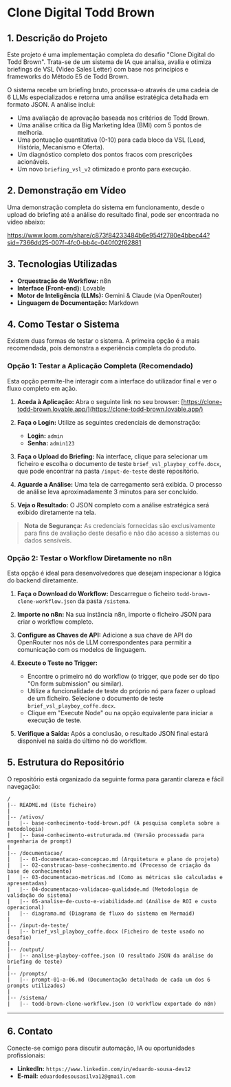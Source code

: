 # Clone Digital Todd Brown

## 1. Descrição do Projeto

Este projeto é uma implementação completa do desafio "Clone Digital do Todd Brown". Trata-se de um sistema de IA que analisa, avalia e otimiza briefings de VSL (Video Sales Letter) com base nos princípios e frameworks do Método E5 de Todd Brown.

O sistema recebe um briefing bruto, processa-o através de uma cadeia de 6 LLMs especializados e retorna uma análise estratégica detalhada em formato JSON. A análise inclui:
* Uma avaliação de aprovação baseada nos critérios de Todd Brown.
* Uma análise crítica da Big Marketing Idea (BMI) com 5 pontos de melhoria.
* Uma pontuação quantitativa (0-10) para cada bloco da VSL (Lead, História, Mecanismo e Oferta).
* Um diagnóstico completo dos pontos fracos com prescrições acionáveis.
* Um novo `briefing_vsl_v2` otimizado e pronto para execução.

## 2. Demonstração em Vídeo

Uma demonstração completa do sistema em funcionamento, desde o upload do briefing até a análise do resultado final, pode ser encontrada no vídeo abaixo:

https://www.loom.com/share/c873f84233484b6e954f2780e4bbec44?sid=7366dd25-007f-4fc0-bb4c-040f02f62881

## 3. Tecnologias Utilizadas

* **Orquestração de Workflow:** n8n
* **Interface (Front-end):** Lovable
* **Motor de Inteligência (LLMs):** Gemini & Claude (via OpenRouter)
* **Linguagem de Documentação:** Markdown

## 4. Como Testar o Sistema

Existem duas formas de testar o sistema. A primeira opção é a mais recomendada, pois demonstra a experiência completa do produto.

### Opção 1: Testar a Aplicação Completa (Recomendado)

Esta opção permite-lhe interagir com a interface do utilizador final e ver o fluxo completo em ação.

1.  **Aceda à Aplicação:** Abra o seguinte link no seu browser:
    [https://clone-todd-brown.lovable.app/](https://clone-todd-brown.lovable.app/)

2.  **Faça o Login:** Utilize as seguintes credenciais de demonstração:
    * **Login:** `admin`
    * **Senha:** `admin123`

3.  **Faça o Upload do Briefing:** Na interface, clique para selecionar um ficheiro e escolha o documento de teste `brief_vsl_playboy_coffe.docx`, que pode encontrar na pasta `/input-de-teste` deste repositório.

4.  **Aguarde a Análise:** Uma tela de carregamento será exibida. O processo de análise leva aproximadamente 3 minutos para ser concluído.

5.  **Veja o Resultado:** O JSON completo com a análise estratégica será exibido diretamente na tela.

> **Nota de Segurança:** As credenciais fornecidas são exclusivamente para fins de avaliação deste desafio e não dão acesso a sistemas ou dados sensíveis.

### Opção 2: Testar o Workflow Diretamente no n8n

Esta opção é ideal para desenvolvedores que desejam inspecionar a lógica do backend diretamente.

1.  **Faça o Download do Workflow:** Descarregue o ficheiro `todd-brown-clone-workflow.json` da pasta `/sistema`.

2.  **Importe no n8n:** Na sua instância n8n, importe o ficheiro JSON para criar o workflow completo.

3.  **Configure as Chaves de API:** Adicione a sua chave de API do OpenRouter nos nós de LLM correspondentes para permitir a comunicação com os modelos de linguagem.

4.  **Execute o Teste no Trigger:**
    * Encontre o primeiro nó do workflow (o trigger, que pode ser do tipo "On form submission" ou similar).
    * Utilize a funcionalidade de teste do próprio nó para fazer o upload de um ficheiro. Selecione o documento de teste `brief_vsl_playboy_coffe.docx`.
    * Clique em "Execute Node" ou na opção equivalente para iniciar a execução de teste.

5.  **Verifique a Saída:** Após a conclusão, o resultado JSON final estará disponível na saída do último nó do workflow.

## 5. Estrutura do Repositório

O repositório está organizado da seguinte forma para garantir clareza e fácil navegação:

```
/
|-- README.md (Este ficheiro)
|
|-- /ativos/
|   |-- base-conhecimento-todd-brown.pdf (A pesquisa completa sobre a metodologia)
|   |-- base-conhecimento-estruturada.md (Versão processada para engenharia de prompt)
|
|-- /documentacao/
|   |-- 01-documentacao-concepcao.md (Arquitetura e plano do projeto)
|   |-- 02-construcao-base-conhecimento.md (Processo de criação da base de conhecimento)
|   |-- 03-documentacao-metricas.md (Como as métricas são calculadas e apresentadas)
|   |-- 04-documentacao-validacao-qualidade.md (Metodologia de validação do sistema)
|   |-- 05-analise-de-custo-e-viabilidade.md (Análise de ROI e custo operacional)
|   |-- diagrama.md (Diagrama de fluxo do sistema em Mermaid)
|
|-- /input-de-teste/
|   |-- brief_vsl_playboy_coffe.docx (Ficheiro de teste usado no desafio)
|
|-- /output/
|   |-- analise-playboy-coffee.json (O resultado JSON da análise do briefing de teste)
|
|-- /prompts/
|   |-- prompt-01-a-06.md (Documentação detalhada de cada um dos 6 prompts utilizados)
|
|-- /sistema/
|   |-- todd-brown-clone-workflow.json (O workflow exportado do n8n)
```

---

## 6. Contato

Conecte-se comigo para discutir automação, IA ou oportunidades profissionais:

* **LinkedIn:** `https://www.linkedin.com/in/eduardo-sousa-dev12`
* **E-mail:** `eduardodesousasilva12@gmail.com`
